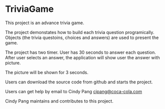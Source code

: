 # TriviaGame

This project is an advance trivia game.

The project demonstates how to build each trivia question programically. Objects (the trivia questoins, choices and answers) are used to present the game.

The project has two timer. User has 30 seconds to answer each question. After user selects an answer, the application will show user the answer with picture.

The picture will be shown for 3 seconds. 

Users can download the source code from github and starts the project.

Users can get help by email to Cindy Pang <cipang@coca-cola.com>

Cindy Pang maintains and contributes to this project.